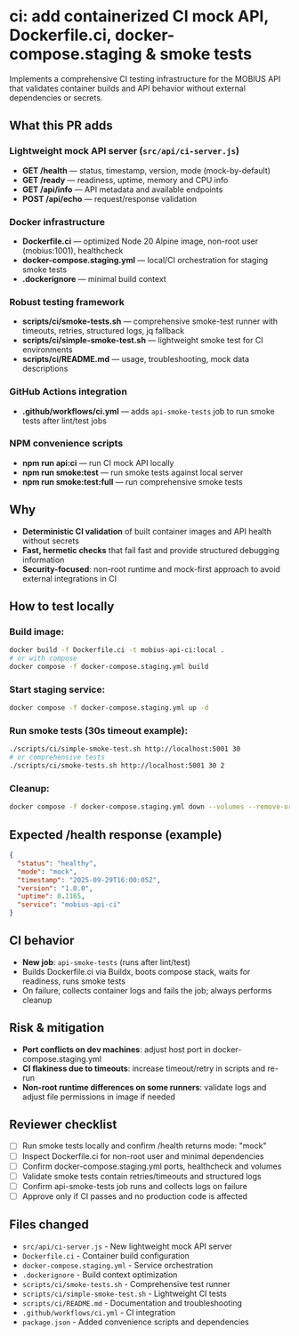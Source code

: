 # ci: add containerized CI mock API, Dockerfile.ci, docker-compose.staging & smoke tests

Implements a comprehensive CI testing infrastructure for the MOBIUS API that validates container builds and API behavior without external dependencies or secrets.

## What this PR adds

### Lightweight mock API server (`src/api/ci-server.js`)
- **GET /health** — status, timestamp, version, mode (mock-by-default)
- **GET /ready** — readiness, uptime, memory and CPU info  
- **GET /api/info** — API metadata and available endpoints
- **POST /api/echo** — request/response validation

### Docker infrastructure
- **Dockerfile.ci** — optimized Node 20 Alpine image, non-root user (mobius:1001), healthcheck
- **docker-compose.staging.yml** — local/CI orchestration for staging smoke tests
- **.dockerignore** — minimal build context

### Robust testing framework
- **scripts/ci/smoke-tests.sh** — comprehensive smoke-test runner with timeouts, retries, structured logs, jq fallback
- **scripts/ci/simple-smoke-test.sh** — lightweight smoke test for CI environments
- **scripts/ci/README.md** — usage, troubleshooting, mock data descriptions

### GitHub Actions integration
- **.github/workflows/ci.yml** — adds `api-smoke-tests` job to run smoke tests after lint/test jobs

### NPM convenience scripts
- **npm run api:ci** — run CI mock API locally
- **npm run smoke:test** — run smoke tests against local server
- **npm run smoke:test:full** — run comprehensive smoke tests

## Why

- **Deterministic CI validation** of built container images and API health without secrets
- **Fast, hermetic checks** that fail fast and provide structured debugging information  
- **Security-focused**: non-root runtime and mock-first approach to avoid external integrations in CI

## How to test locally

### Build image:
```bash
docker build -f Dockerfile.ci -t mobius-api-ci:local .
# or with compose
docker compose -f docker-compose.staging.yml build
```

### Start staging service:
```bash
docker compose -f docker-compose.staging.yml up -d
```

### Run smoke tests (30s timeout example):
```bash
./scripts/ci/simple-smoke-test.sh http://localhost:5001 30
# or comprehensive tests
./scripts/ci/smoke-tests.sh http://localhost:5001 30 2
```

### Cleanup:
```bash
docker compose -f docker-compose.staging.yml down --volumes --remove-orphans
```

## Expected /health response (example)
```json
{
  "status": "healthy",
  "mode": "mock",
  "timestamp": "2025-09-29T16:00:05Z",
  "version": "1.0.0",
  "uptime": 0.1165,
  "service": "mobius-api-ci"
}
```

## CI behavior
- **New job**: `api-smoke-tests` (runs after lint/test)
- Builds Dockerfile.ci via Buildx, boots compose stack, waits for readiness, runs smoke tests
- On failure, collects container logs and fails the job; always performs cleanup

## Risk & mitigation
- **Port conflicts on dev machines**: adjust host port in docker-compose.staging.yml
- **CI flakiness due to timeouts**: increase timeout/retry in scripts and re-run  
- **Non-root runtime differences on some runners**: validate logs and adjust file permissions in image if needed

## Reviewer checklist
- [ ] Run smoke tests locally and confirm /health returns mode: "mock"
- [ ] Inspect Dockerfile.ci for non-root user and minimal dependencies
- [ ] Confirm docker-compose.staging.yml ports, healthcheck and volumes  
- [ ] Validate smoke tests contain retries/timeouts and structured logs
- [ ] Confirm api-smoke-tests job runs and collects logs on failure
- [ ] Approve only if CI passes and no production code is affected

## Files changed
- `src/api/ci-server.js` - New lightweight mock API server
- `Dockerfile.ci` - Container build configuration  
- `docker-compose.staging.yml` - Service orchestration
- `.dockerignore` - Build context optimization
- `scripts/ci/smoke-tests.sh` - Comprehensive test runner
- `scripts/ci/simple-smoke-test.sh` - Lightweight CI tests
- `scripts/ci/README.md` - Documentation and troubleshooting
- `.github/workflows/ci.yml` - CI integration
- `package.json` - Added convenience scripts and dependencies